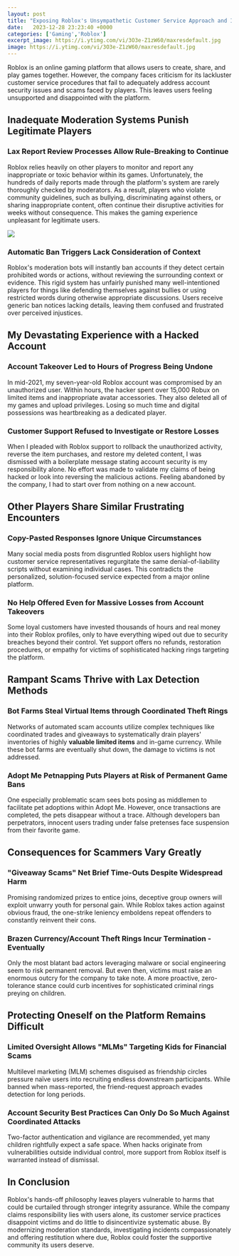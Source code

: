 ```yaml
---
layout: post
title: "Exposing Roblox's Unsympathetic Customer Service Approach and Its Negative Impact on Players"
date:   2023-12-28 23:23:40 +0000
categories: ['Gaming','Roblox']
excerpt_image: https://i.ytimg.com/vi/3O3e-Z1zW60/maxresdefault.jpg
image: https://i.ytimg.com/vi/3O3e-Z1zW60/maxresdefault.jpg
---
```


Roblox is an online gaming platform that allows users to create, share, and play games together. However, the company faces criticism for its lackluster customer service procedures that fail to adequately address account security issues and scams faced by players. This leaves users feeling unsupported and disappointed with the platform.
## Inadequate Moderation Systems Punish Legitimate Players 
### **Lax Report Review Processes Allow Rule-Breaking to Continue**
Roblox relies heavily on other players to monitor and report any inappropriate or toxic behavior within its games. Unfortunately, the hundreds of daily reports made through the platform's system are rarely thoroughly checked by moderators. As a result, players who violate community guidelines, such as bullying, discriminating against others, or sharing inappropriate content, often continue their disruptive activities for weeks without consequence. This makes the gaming experience unpleasant for legitimate users.

![](https://i.ytimg.com/vi/3O3e-Z1zW60/maxresdefault.jpg)
### **Automatic Ban Triggers Lack Consideration of Context**  
Roblox's moderation bots will instantly ban accounts if they detect certain prohibited words or actions, without reviewing the surrounding context or evidence. This rigid system has unfairly punished many well-intentioned players for things like defending themselves against bullies or using restricted words during otherwise appropriate discussions. Users receive generic ban notices lacking details, leaving them confused and frustrated over perceived injustices.
## My Devastating Experience with a Hacked Account 
### **Account Takeover Led to Hours of Progress Being Undone**
In mid-2021, my seven-year-old Roblox account was compromised by an unauthorized user. Within hours, the hacker spent over 15,000 Robux on limited items and inappropriate avatar accessories. They also deleted all of my games and upload privileges. Losing so much time and digital possessions was heartbreaking as a dedicated player.
### **Customer Support Refused to Investigate or Restore Losses**  
When I pleaded with Roblox support to rollback the unauthorized activity, reverse the item purchases, and restore my deleted content, I was dismissed with a boilerplate message stating account security is my responsibility alone. No effort was made to validate my claims of being hacked or look into reversing the malicious actions. Feeling abandoned by the company, I had to start over from nothing on a new account.
## Other Players Share Similar Frustrating Encounters
### **Copy-Pasted Responses Ignore Unique Circumstances**
Many social media posts from disgruntled Roblox users highlight how customer service representatives regurgitate the same denial-of-liability scripts without examining individual cases. This contradicts the personalized, solution-focused service expected from a major online platform. 
### **No Help Offered Even for Massive Losses from Account Takeovers**
Some loyal customers have invested thousands of hours and real money into their Roblox profiles, only to have everything wiped out due to security breaches beyond their control. Yet support offers no refunds, restoration procedures, or empathy for victims of sophisticated hacking rings targeting the platform.
## Rampant Scams Thrive with Lax Detection Methods
### **Bot Farms Steal Virtual Items through Coordinated Theft Rings**
Networks of automated scam accounts utilize complex techniques like coordinated trades and giveaways to systematically drain players' inventories of highly **valuable limited items** and in-game currency. While these bot farms are eventually shut down, the damage to victims is not addressed.
### **Adopt Me Petnapping Puts Players at Risk of Permanent Game Bans** 
One especially problematic scam sees bots posing as middlemen to facilitate pet adoptions within Adopt Me. However, once transactions are completed, the pets disappear without a trace. Although developers ban perpetrators, innocent users trading under false pretenses face suspension from their favorite game.
## Consequences for Scammers Vary Greatly 
### **"Giveaway Scams" Net Brief Time-Outs Despite Widespread Harm**
Promising randomized prizes to entice joins, deceptive group owners will exploit unwarry youth for personal gain. While Roblox takes action against obvious fraud, the one-strike leniency emboldens repeat offenders to constantly reinvent their cons. 
### **Brazen Currency/Account Theft Rings Incur Termination - Eventually**  
Only the most blatant bad actors leveraging malware or social engineering seem to risk permanent removal. But even then, victims must raise an enormous outcry for the company to take note. A more proactive, zero-tolerance stance could curb incentives for sophisticated criminal rings preying on children.
## Protecting Oneself on the Platform Remains Difficult
### **Limited Oversight Allows "MLMs" Targeting Kids for Financial Scams**
Multilevel marketing (MLM) schemes disguised as friendship circles pressure naïve users into recruiting endless downstream participants. While banned when mass-reported, the friend-request approach evades detection for long periods. 
### **Account Security Best Practices Can Only Do So Much Against Coordinated Attacks**
Two-factor authentication and vigilance are recommended, yet many children rightfully expect a safe space. When hacks originate from vulnerabilities outside individual control, more support from Roblox itself is warranted instead of dismissal.
## In Conclusion
Roblox's hands-off philosophy leaves players vulnerable to harms that could be curtailed through stronger integrity assurance. While the company claims responsibility lies with users alone, its customer service practices disappoint victims and do little to disincentivize systematic abuse. By modernizing moderation standards, investigating incidents compassionately and offering restitution where due, Roblox could foster the supportive community its users deserve.
